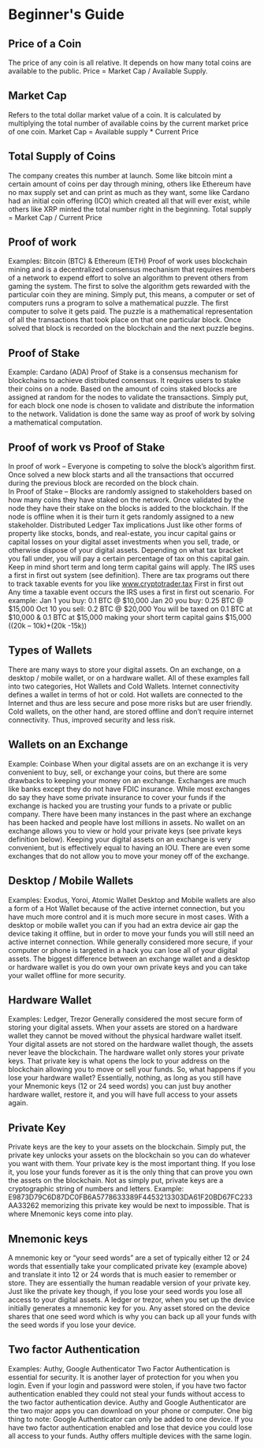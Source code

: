 # Beginner's Guide

## Price of a Coin
The price of any coin is all relative. It depends on how many total coins are available to the public. 
Price = Market Cap / Available Supply. 

## Market Cap 
Refers to the total dollar market value of a coin. It is calculated by multiplying the total number of available coins by the current market price of one coin. 
Market Cap = Available supply * Current Price 

## Total Supply of Coins
The company creates this number at launch. Some like bitcoin mint a certain amount of coins per day through mining, others like Ethereum have no max supply set and can print as much as they want, some like Cardano had an initial coin offering (ICO) which created all that will ever exist, while others like XRP minted the total number right in the beginning. 
Total supply = Market Cap / Current Price 

## Proof of work 
Examples: Bitcoin (BTC) & Ethereum (ETH)
Proof of work uses blockchain mining and is a decentralized consensus mechanism that requires members of a network to expend effort to solve an algorithm to prevent others from gaming the system. The first to solve the algorithm gets rewarded with the particular coin they are mining. Simply put, this means, a computer or set of computers runs a program to solve a mathematical puzzle. The first computer to solve it gets paid. The puzzle is a mathematical representation of all the transactions that took place on that one particular block. Once solved that block is recorded on the blockchain and the next puzzle begins. 

## Proof of Stake 
Example: Cardano (ADA)
Proof of Stake is a consensus mechanism for blockchains to achieve distributed consensus. It requires users to stake their coins on a node. Based on the amount of coins staked blocks are assigned at random for the nodes to validate the transactions. Simply put, for each block one node is chosen to validate and distribute the information to the network. Validation is done the same way as proof of work by solving a mathematical computation. 

## Proof of work vs Proof of Stake
In proof of work – Everyone is competing to solve the block’s algorithm first. Once solved a new block starts and all the transactions that occurred during the previous block are recorded on the block chain.  
In Proof of Stake – Blocks are randomly assigned to stakeholders based on how many coins they have staked on the network. Once validated by the node they have their stake on the blocks is added to the blockchain. If the node is offline when it is their turn it gets randomly assigned to a new stakeholder. 
Distributed Ledger 
Tax implications
Just like other forms of property like stocks, bonds, and real-estate, you incur capital gains or capital losses on your digital asset investments when you sell, trade, or otherwise dispose of your digital assets. Depending on what tax bracket you fall under, you will pay a certain percentage of tax on this capital gain. Keep in mind short term and long term capital gains will apply. The IRS uses a first in first out system (see definition). There are tax programs out there to track taxable events for you like www.cryptotrader.tax
First in first out 
Any time a taxable event occurs the IRS uses a first in first out scenario. For example: 
Jan 1 you buy: 0.1 BTC @ $10,000
Jan 20 you buy: 0.25 BTC  @ $15,000
Oct 10 you sell: 0.2 BTC @ $20,000
You will be taxed on 0.1 BTC at $10,000 & 0.1 BTC at $15,000 making your short term capital gains $15,000 ((20k – 10k)+(20k -15k)) 

## Types of Wallets
There are many ways to store your digital assets. On an exchange, on a desktop / mobile wallet, or on a hardware wallet. All of these examples fall into two categories, Hot Wallets and Cold Wallets. Internet connectivity defines a wallet in terms of hot or cold. Hot wallets are connected to the Internet and thus are less secure and pose more risks but are user friendly. Cold wallets, on the other hand, are stored offline and don’t require internet connectivity. Thus, improved security and less risk. 

## Wallets on an Exchange
Example: Coinbase
When your digital assets are on an exchange it is very convenient to buy, sell, or exchange your coins, but there are some drawbacks to keeping your money on an exchange. Exchanges are much like banks except they do not have FDIC insurance. While most exchanges do say they have some private insurance to cover your funds if the exchange is hacked you are trusting your funds to a private or public company. There have been many instances in the past where an exchange has been hacked and people have lost millions in assets. No wallet on an exchange allows you to view or hold your private keys (see private keys definition below). Keeping your digital assets on an exchange is very convenient, but is effectively equal to having an IOU. There are even some exchanges that do not allow you to move your money off of the exchange. 

## Desktop / Mobile Wallets
Examples: Exodus, Yoroi, Atomic Wallet
Desktop and Mobile wallets are also a form of a Hot Wallet because of the active internet connection, but you have much more control and it is much more secure in most cases. With a desktop or mobile wallet you can if you had an extra device air gap the device taking it offline, but in order to move your funds you will still need an active internet connection. While generally considered more secure, if your computer or phone is targeted in a hack you can lose all of your digital assets. The biggest difference between an exchange wallet and a desktop or hardware wallet is you do own your own private keys and you can take your wallet offline for more security.  

## Hardware Wallet
Examples: Ledger, Trezor 
Generally considered the most secure form of storing your digital assets. When your assets are stored on a hardware wallet they cannot be moved without the physical hardware wallet itself. Your digital assets are not stored on the hardware wallet though, the assets never leave the blockchain. The hardware wallet only stores your private keys. That private key is what opens the lock to your address on the blockchain allowing you to move or sell your funds. So, what happens if you lose your hardware wallet? Essentially, nothing, as long as you still have your Mnemonic keys (12 or 24 seed words) you can just buy another hardware wallet, restore it, and you will have full access to your assets again. 



## Private Key
Private keys are the key to your assets on the blockchain. Simply put, the private key unlocks your assets on the blockchain so you can do whatever you want with them. Your private key is the most important thing. If you lose it, you lose your funds forever as it is the only thing that can prove you own the assets on the blockchain. Not as simply put, private keys are a cryptographic string of numbers and letters. Example: E9873D79C6D87DC0FB6A5778633389F4453213303DA61F20BD67FC233AA33262 memorizing this private key would be next to impossible. That is where Mnemonic keys come into play.

## Mnemonic keys
A mnemonic key or “your seed words” are a set of typically either 12 or 24 words that essentially take your complicated private key (example above) and translate it into 12 or 24 words that is much easier to remember or store. They are essentially the human readable version of your private key. Just like the private key though, if you lose your seed words you lose all access to your digital assets. A ledger or trezor, when you set up the device initially generates a mnemonic key for you. Any asset stored on the device shares that one seed word which is why you can back up all your funds with the seed words if you lose your device. 

## Two factor Authentication 
Examples: Authy, Google Authenticator 
Two Factor Authentication is essential for security. It is another layer of protection for you when you login. Even if your login and password were stolen, if you have two factor authentication enabled they could not steal your funds without access to the two factor authentication device. Authy and Google Authenticator are the two major apps you can download on your phone or computer. One big thing to note: Google Authenticator can only be added to one device. If you have two factor authentication enabled and lose that device you could lose all access to your funds. Authy offers multiple devices with the same login. 
